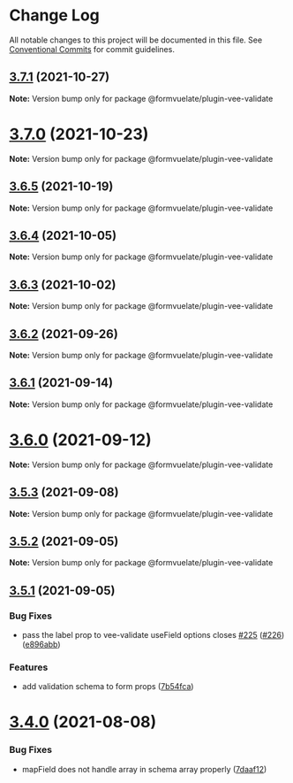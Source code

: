 # Change Log

All notable changes to this project will be documented in this file.
See [Conventional Commits](https://conventionalcommits.org) for commit guidelines.

## [3.7.1](https://github.com/formvuelate/formvuelate/compare/v3.7.0...v3.7.1) (2021-10-27)

**Note:** Version bump only for package @formvuelate/plugin-vee-validate





# [3.7.0](https://github.com/formvuelate/formvuelate/compare/v3.6.5...v3.7.0) (2021-10-23)

**Note:** Version bump only for package @formvuelate/plugin-vee-validate





## [3.6.5](https://github.com/formvuelate/formvuelate/compare/v3.6.4...v3.6.5) (2021-10-19)

**Note:** Version bump only for package @formvuelate/plugin-vee-validate





## [3.6.4](https://github.com/formvuelate/formvuelate/compare/v3.6.3...v3.6.4) (2021-10-05)

**Note:** Version bump only for package @formvuelate/plugin-vee-validate





## [3.6.3](https://github.com/formvuelate/formvuelate/compare/v3.6.2...v3.6.3) (2021-10-02)

**Note:** Version bump only for package @formvuelate/plugin-vee-validate





## [3.6.2](https://github.com/formvuelate/formvuelate/compare/v3.6.1...v3.6.2) (2021-09-26)

**Note:** Version bump only for package @formvuelate/plugin-vee-validate





## [3.6.1](https://github.com/formvuelate/formvuelate/compare/v3.6.0...v3.6.1) (2021-09-14)

**Note:** Version bump only for package @formvuelate/plugin-vee-validate





# [3.6.0](https://github.com/formvuelate/formvuelate/compare/v3.5.3...v3.6.0) (2021-09-12)

**Note:** Version bump only for package @formvuelate/plugin-vee-validate





## [3.5.3](https://github.com/formvuelate/formvuelate/compare/v3.5.2...v3.5.3) (2021-09-08)

**Note:** Version bump only for package @formvuelate/plugin-vee-validate





## [3.5.2](https://github.com/formvuelate/formvuelate/compare/v3.5.1...v3.5.2) (2021-09-05)

**Note:** Version bump only for package @formvuelate/plugin-vee-validate





## [3.5.1](https://github.com/formvuelate/formvuelate/compare/v3.5.0...v3.5.1) (2021-09-05)


### Bug Fixes

* pass the label prop to vee-validate useField options closes [#225](https://github.com/formvuelate/formvuelate/issues/225) ([#226](https://github.com/formvuelate/formvuelate/issues/226)) ([e896abb](https://github.com/formvuelate/formvuelate/commit/e896abbbd3feaebe758b0c96a899808a6f29af51))


### Features

* add validation schema to form props ([7b54fca](https://github.com/formvuelate/formvuelate/commit/7b54fca71cc5e87eb79e3169f70a110121eb9631))





# [3.4.0](https://github.com/formvuelate/formvuelate/compare/v3.3.2...v3.4.0) (2021-08-08)


### Bug Fixes

* mapField does not handle array in schema array properly ([7daaf12](https://github.com/formvuelate/formvuelate/commit/7daaf12acf00d0b0ef85588403e6bb6cbd662289))
